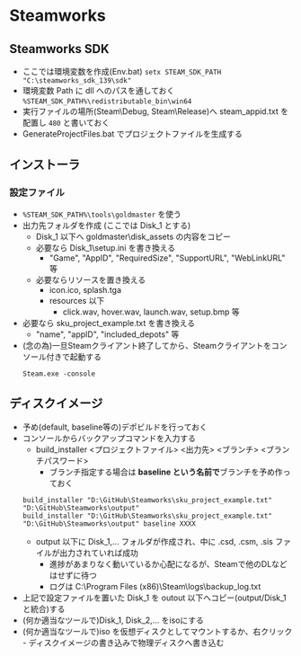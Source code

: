 ﻿# Steamworks

## Steamworks SDK 
* ここでは環境変数を作成(Env.bat) ``setx STEAM_SDK_PATH "C:\steamworks_sdk_139\sdk"``
* 環境変数 Path に dll へのパスを通しておく ``%STEAM_SDK_PATH%\redistributable_bin\win64``
* 実行ファイルの場所(Steam\Debug, Steam\Release)へ steam_appid.txt を配置し ``480`` と書いておく
* GenerateProjectFiles.bat でプロジェクトファイルを生成する

## インストーラ
### 設定ファイル
* ``%STEAM_SDK_PATH%\tools\goldmaster`` を使う
* 出力先フォルダを作成 (ここでは Disk_1 とする)
    * Disk_1 以下へ goldmaster\disk_assets の内容をコピー
    * 必要なら Disk_1\setup.ini を書き換える
        * "Game", "AppID", "RequiredSize", "SupportURL", "WebLinkURL" 等
    * 必要ならリソースを置き換える
        * icon.ico, splash.tga
        * resources 以下
            * click.wav, hover.wav, launch.wav, setup.bmp 等
* 必要なら sku_project_example.txt を書き換える
    * "name", "appID", "included_depots" 等
* (念の為)一旦Steamクライアント終了してから、Steamクライアントをコンソール付きで起動する
    ~~~
    Steam.exe -console
    ~~~
## ディスクイメージ
* 予め(default, baseline等の)デポビルドを行っておく
* コンソールからバックアップコマンドを入力する
    * build_installer <プロジェクトファイル> <出力先> <ブランチ> <ブランチパスワード>
        * ブランチ指定する場合は **baseline という名前で**ブランチを予め作っておく
    ~~~
    build_installer "D:\GitHub\Steamworks\sku_project_example.txt" "D:\GitHub\Steamworks\output"
    build_installer "D:\GitHub\Steamworks\sku_project_example.txt" "D:\GitHub\Steamworks\output" baseline XXXX
    ~~~
    * output 以下に Disk_1,... フォルダが作成され、中に .csd, .csm, .sis ファイルが出力されていれば成功
        * 進捗があまりなく動いているか心配になるが、Steamで他のDLなどはせずに待つ
        * ログは C:\Program Files (x86)\Steam\logs\backup_log.txt
* 上記で設定ファイルを置いた Disk_1 を outout 以下へコピー(output/Disk_1と統合)する
* (何か適当なツールで)Disk_1, Disk_2,... をisoにする 
* (何か適当なツールで)iso を仮想ディスクとしてマウントするか、右クリック - ディスクイメージの書き込みで物理ディスクへ書き込む
